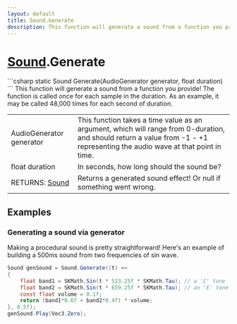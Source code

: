 ```yaml
---
layout: default
title: Sound.Generate
description: This function will generate a sound from a function you provide! The function is called once for each sample in the duration. As an example, it may be called 48,000 times for each second of duration.
---
```

# [Sound]({{site.url}}/Pages/StereoKit/Sound.html).Generate

<div class='signature' markdown='1'>
```csharp
static Sound Generate(AudioGenerator generator, float duration)
```
This function will generate a sound from a function you
provide! The function is called once for each sample in the
duration. As an example, it may be called 48,000 times for each
second of duration.
</div>

|  |  |
|--|--|
|AudioGenerator generator|This function takes a time value as an             argument, which will range from 0-duration, and should return a             value from -1 - +1 representing the audio wave at that point in             time.|
|float duration|In seconds, how long should the sound be?|
|RETURNS: [Sound]({{site.url}}/Pages/StereoKit/Sound.html)|Returns a generated sound effect! Or null if something went wrong.|





## Examples

### Generating a sound via generator
Making a procedural sound is pretty straightforward! Here's
an example of building a 500ms sound from two frequencies of
sin wave.
```csharp
Sound genSound = Sound.Generate((t) =>
{
	float band1 = SKMath.Sin(t * 523.25f * SKMath.Tau); // a 'C' tone
	float band2 = SKMath.Sin(t * 659.25f * SKMath.Tau); // an 'E' tone
	const float volume = 0.1f;
	return (band1*0.6f + band2*0.4f) * volume;
}, 0.5f);
genSound.Play(Vec3.Zero);
```

